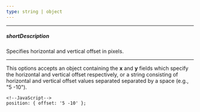 ```yaml
---
type: string | object
---
```

---
##### shortDescription
Specifies horizontal and vertical offset in pixels.

---
This options accepts an object containing the **x** and **y** fields which specify the horizontal and vertical offset respectively, or a string consisting of horizontal and vertical offset values separated separated by a space (e.g., "5 -10").

    <!--JavaScript-->
    position: { offset: '5 -10' };